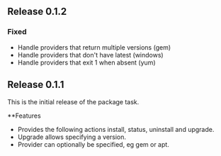 ## Release 0.1.2

### Fixed
- Handle providers that return multiple versions (gem)
- Handle providers that don't have latest (windows)
- Handle providers that exit 1 when absent (yum)

## Release 0.1.1
This is the initial release of the package task.

**Features
- Provides the following actions install, status, uninstall and upgrade.
- Upgrade allows specifying a version.
- Provider can optionally be specified, eg gem or apt. 
